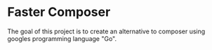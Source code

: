 # Faster Composer
The goal of this project is to create an alternative to composer using googles programming language "Go".
